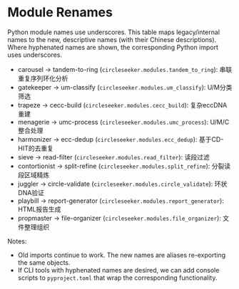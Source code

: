 # Module Renames

Python module names use underscores. This table maps legacy/internal names to the new, descriptive names (with their Chinese descriptions). Where hyphenated names are shown, the corresponding Python import uses underscores.

- carousel -> tandem-to-ring (`circleseeker.modules.tandem_to_ring`): 串联重复序列环化分析
- gatekeeper -> um-classify (`circleseeker.modules.um_classify`): U/M分类筛选
- trapeze -> cecc-build (`circleseeker.modules.cecc_build`): 复杂eccDNA重建
- menagerie -> umc-process (`circleseeker.modules.umc_process`): U/M/C整合处理
- harmonizer -> ecc-dedup (`circleseeker.modules.ecc_dedup`): 基于CD-HIT的去重复
- sieve -> read-filter (`circleseeker.modules.read_filter`): 读段过滤
- contortionist -> split-refine (`circleseeker.modules.split_refine`): 分裂读段区域精炼
- juggler -> circle-validate (`circleseeker.modules.circle_validate`): 环状DNA验证
- playbill -> report-generator (`circleseeker.modules.report_generator`): HTML报告生成
- propmaster -> file-organizer (`circleseeker.modules.file_organizer`): 文件整理组织

Notes:
- Old imports continue to work. The new names are aliases re-exporting the same objects.
- If CLI tools with hyphenated names are desired, we can add console scripts to `pyproject.toml` that wrap the corresponding functionality.

